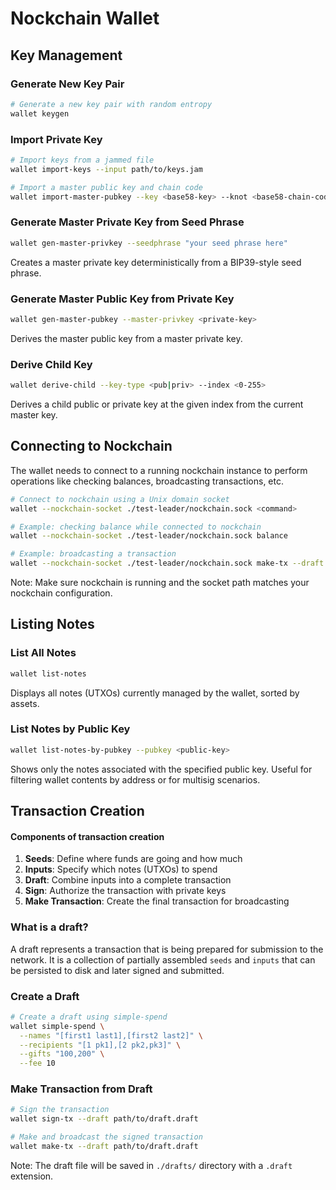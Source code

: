 # Nockchain Wallet

## Key Management

### Generate New Key Pair

```bash
# Generate a new key pair with random entropy
wallet keygen
```

### Import Private Key

```bash
# Import keys from a jammed file
wallet import-keys --input path/to/keys.jam

# Import a master public key and chain code
wallet import-master-pubkey --key <base58-key> --knot <base58-chain-code>
```

### Generate Master Private Key from Seed Phrase

```bash
wallet gen-master-privkey --seedphrase "your seed phrase here"
```

Creates a master private key deterministically from a BIP39-style seed phrase.

### Generate Master Public Key from Private Key

```bash
wallet gen-master-pubkey --master-privkey <private-key>
```

Derives the master public key from a master private key.

### Derive Child Key

```bash
wallet derive-child --key-type <pub|priv> --index <0-255>
```

Derives a child public or private key at the given index from the current master key.


## Connecting to Nockchain

The wallet needs to connect to a running nockchain instance to perform operations like checking balances, broadcasting transactions, etc.

```bash
# Connect to nockchain using a Unix domain socket
wallet --nockchain-socket ./test-leader/nockchain.sock <command>

# Example: checking balance while connected to nockchain
wallet --nockchain-socket ./test-leader/nockchain.sock balance

# Example: broadcasting a transaction
wallet --nockchain-socket ./test-leader/nockchain.sock make-tx --draft my_draft
```

Note: Make sure nockchain is running and the socket path matches your nockchain configuration.


## Listing Notes

### List All Notes

```bash
wallet list-notes
```

Displays all notes (UTXOs) currently managed by the wallet, sorted by assets.

### List Notes by Public Key

```bash
wallet list-notes-by-pubkey --pubkey <public-key>
```

Shows only the notes associated with the specified public key. Useful for filtering wallet contents by address or for multisig scenarios.


## Transaction Creation

#### Components of transaction creation

1. **Seeds**: Define where funds are going and how much
2. **Inputs**: Specify which notes (UTXOs) to spend
3. **Draft**: Combine inputs into a complete transaction
4. **Sign**: Authorize the transaction with private keys
5. **Make Transaction**: Create the final transaction for broadcasting

### What is a draft?

A draft represents a transaction that is being prepared for submission to the network. It is a collection of partially assembled `seeds` and `inputs` that can be persisted to disk and later signed and submitted.

### Create a Draft

```bash
# Create a draft using simple-spend
wallet simple-spend \
  --names "[first1 last1],[first2 last2]" \
  --recipients "[1 pk1],[2 pk2,pk3]" \
  --gifts "100,200" \
  --fee 10
```

### Make Transaction from Draft

```bash
# Sign the transaction
wallet sign-tx --draft path/to/draft.draft

# Make and broadcast the signed transaction
wallet make-tx --draft path/to/draft.draft
```

Note: The draft file will be saved in `./drafts/` directory with a `.draft` extension.

